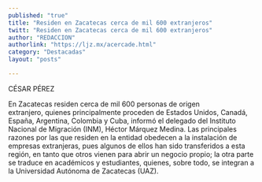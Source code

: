 ```yaml
---
published: "true"
title: "Residen en Zacatecas cerca de mil 600 extranjeros"
twitt: "Residen en Zacatecas cerca de mil 600 extranjeros"
author: "REDACCION"
authorlink: "https://ljz.mx/acercade.html"
category: "Destacadas"
layout: "posts"

---
```


CÉSAR PÉREZ

En Zacatecas residen cerca de mil 600 personas de origen extranjero, quienes principalmente proceden de Estados Unidos, Canadá, España, Argentina, Colombia y Cuba, informó el delegado del Instituto Nacional de Migración (INM), Héctor Márquez Medina.  Las principales razones por las que residen en la entidad obedecen a la instalación de empresas extranjeras, pues algunos de ellos han sido transferidos a esta región, en tanto que otros vienen para abrir un negocio propio; la otra parte se traduce en académicos y estudiantes, quienes, sobre todo, se integran a la Universidad Autónoma de Zacatecas (UAZ).

